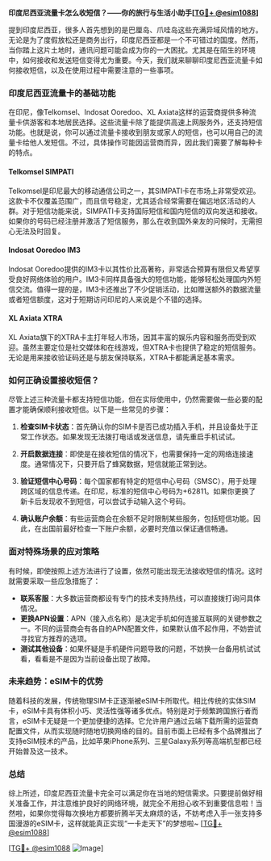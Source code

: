 **印度尼西亚流量卡怎么收短信？——你的旅行与生活小助手[[TG💪+ @esim1088](https://t.me/s/esim1088)]**

提到印度尼西亚，很多人首先想到的是巴厘岛、爪哇岛这些充满异域风情的地方。无论是为了度假放松还是商务出行，印度尼西亚都是一个不可错过的国度。然而，当你踏上这片土地时，通讯问题可能会成为你的一大困扰。尤其是在陌生的环境中，如何接收和发送短信变得尤为重要。今天，我们就来聊聊印度尼西亚流量卡如何接收短信，以及在使用过程中需要注意的一些事项。

### 印度尼西亚流量卡的基础功能

在印尼，像Telkomsel、Indosat Ooredoo、XL Axiata这样的运营商提供多种流量卡供游客和本地居民选择。这些流量卡除了能提供高速上网服务外，还支持短信功能。也就是说，你可以通过流量卡接收到朋友或家人的短信，也可以用自己的流量卡给他人发短信。不过，具体操作可能因运营商而异，因此我们需要了解每种卡的特点。

#### Telkomsel SIMPATI

Telkomsel是印尼最大的移动通信公司之一，其SIMPATI卡在市场上非常受欢迎。这款卡不仅覆盖范围广，而且信号稳定，尤其适合经常需要在偏远地区活动的人群。对于短信功能来说，SIMPATI卡支持国际短信和国内短信的双向发送和接收。如果你的号码已经注册并激活了短信服务，那么在收到国外亲友的问候时，无需担心无法及时回复。

#### Indosat Ooredoo IM3

Indosat Ooredoo提供的IM3卡以其性价比高著称，非常适合预算有限但又希望享受良好网络体验的用户。IM3卡同样具备强大的短信功能，能够轻松处理国内外短信交流。值得一提的是，IM3卡还推出了不少促销活动，比如赠送额外的数据流量或者短信额度，这对于短期访问印尼的人来说是个不错的选择。

#### XL Axiata XTRA

XL Axiata旗下的XTRA卡主打年轻人市场，因其丰富的娱乐内容和服务而受到欢迎。虽然主要定位是社交媒体和在线游戏，但XTRA卡也提供了稳定的短信服务。无论是用来接收验证码还是与朋友保持联系，XTRA卡都能满足基本需求。

### 如何正确设置接收短信？

尽管上述三种流量卡都支持短信功能，但在实际使用中，仍然需要做一些必要的配置才能确保顺利接收短信。以下是一些常见的步骤：

1. **检查SIM卡状态**：首先确认你的SIM卡是否已成功插入手机，并且设备处于正常工作状态。如果发现无法拨打电话或发送信息，请先重启手机试试。

2. **开启数据连接**：即使是在接收短信的情况下，也需要保持一定的网络连接速度。通常情况下，只要开启了蜂窝数据，短信就能正常到达。

3. **验证短信中心号码**：每个国家都有特定的短信中心号码（SMSC），用于处理跨区域的信息传递。在印尼，标准的短信中心号码为+62811。如果你更换了新卡后发现收不到短信，可以尝试手动输入这个号码。

4. **确认账户余额**：有些运营商会在余额不足时限制某些服务，包括短信功能。因此，在出国前最好检查一下账户余额，必要时充值以保证通信畅通。

### 面对特殊场景的应对策略

有时候，即使按照上述方法进行了设置，依然可能出现无法接收短信的情况。这时就需要采取一些应急措施了：

- **联系客服**：大多数运营商都设有专门的技术支持热线，可以直接拨打询问具体情况。
- **更换APN设置**：APN（接入点名称）是决定手机如何连接互联网的关键参数之一。不同的运营商会有各自的APN配置文件，如果默认值不起作用，不妨尝试寻找官方推荐的选项。
- **测试其他设备**：如果怀疑是手机硬件问题导致的问题，不妨换一台备用机试试看，看看是不是因为当前设备出现了故障。

### 未来趋势：eSIM卡的优势

随着科技的发展，传统物理SIM卡正逐渐被eSIM卡所取代。相比传统的实体SIM卡，eSIM卡具有体积小巧、灵活性强等诸多优点。特别是对于频繁跨国旅行者而言，eSIM卡无疑是一个更加便捷的选择。它允许用户通过云端下载所需的运营商配置文件，从而实现随时随地切换网络的目的。目前市面上已经有多个品牌推出了支持eSIM技术的产品，比如苹果iPhone系列、三星Galaxy系列等高端机型都已经开始普及这一技术。

### 总结

综上所述，印度尼西亚流量卡完全可以满足你在当地的短信需求。只要提前做好相关准备工作，并注意维护良好的网络环境，就完全不用担心收不到重要信息啦！当然啦，如果你觉得每次换地方都要折腾半天太麻烦的话，不妨考虑入手一张支持多国漫游的eSIM卡，这样就能真正实现“一卡走天下”的梦想啦~ [[TG💪+ @esim1088](https://t.me/s/esim1088)]

[[TG💪+ @esim1088](https://t.me/s/esim1088) ![Image](https://i.postimg.cc/4NQfJmqS/Snipaste-2025-05-13-00-14-12.png)]